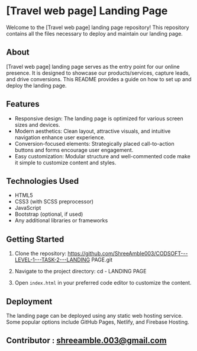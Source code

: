 # [Travel web page] Landing Page

Welcome to the [Travel web page] landing page repository! This repository contains all the files necessary to deploy and maintain our landing page.

## About

[Travel web page] landing page serves as the entry point for our online presence. It is designed to showcase our products/services, capture leads, and drive conversions. This README provides a guide on how to set up and deploy the landing page.

## Features

- Responsive design: The landing page is optimized for various screen sizes and devices.
- Modern aesthetics: Clean layout, attractive visuals, and intuitive navigation enhance user experience.
- Conversion-focused elements: Strategically placed call-to-action buttons and forms encourage user engagement.
- Easy customization: Modular structure and well-commented code make it simple to customize content and styles.

## Technologies Used

- HTML5
- CSS3 (with SCSS preprocessor)
- JavaScript
- Bootstrap (optional, if used)
- Any additional libraries or frameworks

## Getting Started

1. Clone the repository: https://github.com/ShreeAmble003/CODSOFT---LEVEL-1---TASK-2---LANDING PAGE.git
  
2. Navigate to the project directory: cd - LANDING PAGE

3. Open `index.html` in your preferred code editor to customize the content.

## Deployment

The landing page can be deployed using any static web hosting service. Some popular options include GitHub Pages, Netlify, and Firebase Hosting.

## Contributor : shreeamble.003@gmail.com







